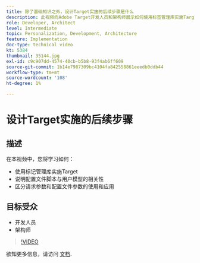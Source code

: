 ```yaml
---
title: 除了基础知识之外，设计Target实施的后续步骤是什么
description: 此视频向Adobe Target开发人员和架构师展示如何使用标签管理库实施Target，说明配置文件脚本与用户模型的相关性，并区分请求参数和配置文件参数的使用和应用。
role: Developer, Architect
level: Intermediate
topic: Personalization, Development, Architecture
feature: Implementation
doc-type: technical video
kt: 5384
thumbnail: 35144.jpg
exl-id: c9c907dd-4574-40cb-b5b8-93f4ab6ff609
source-git-commit: 1b14e7987309bc4104fa842558861eeedb0ddb44
workflow-type: tm+mt
source-wordcount: '108'
ht-degree: 1%

---
```


# 设计Target实施的后续步骤

## 描述

在本视频中，您将学习如何：

* 使用标记管理库实施Target
* 说明配置文件脚本与用户模型的相关性
* 区分请求参数和配置文件参数的使用和应用

## 目标受众

* 开发人员
* 架构师

>[!VIDEO](https://video.tv.adobe.com/v/35144/?quality=12)

欲知更多信息，请访问 [文档](https://experienceleague.adobe.com/docs/target/using/implement-target/implementing-target.html?lang=en).
